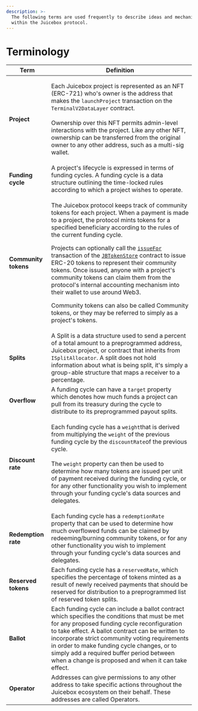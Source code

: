```yaml
---
description: >-
  The following terms are used frequently to describe ideas and mechanisms
  within the Juicebox protocol.
---
```


# Terminology

| Term                 | Definition                                                                                                                                                                                                                                                                                                                                                                                                                                                                                                                                                                                                                                                                                                                                                                               |
| -------------------- | ---------------------------------------------------------------------------------------------------------------------------------------------------------------------------------------------------------------------------------------------------------------------------------------------------------------------------------------------------------------------------------------------------------------------------------------------------------------------------------------------------------------------------------------------------------------------------------------------------------------------------------------------------------------------------------------------------------------------------------------------------------------------------------------- |
| **Project**          | <p>Each Juicebox project is represented as an NFT (ERC-721) who's owner is the address that makes the <code>launchProject</code> transaction on the <code>TerminalV2DataLayer</code> contract.<br><br>Ownership over this NFT permits admin-level interactions with the project. Like any other NFT, ownership can be transferred from the original owner to any other address, such as a multi-sig wallet.</p>                                                                                                                                                                                                                                                                                                                                                                          |
| **Funding cycle**    | A project's lifecycle is expressed in terms of funding cycles. A funding cycle is a data structure outlining the time-locked rules according to which a project wishes to operate.                                                                                                                                                                                                                                                                                                                                                                                                                                                                                                                                                                                                       |
| **Community tokens** | <p>The Juicebox protocol keeps track of community tokens for each project. When a payment is made to a project, the protocol mints tokens for a specified beneficiary according to the rules of the current funding cycle.</p><p>Projects can optionally call the <a href="../specifications/contractsjbtokenstore/write/issuefor.md"><code>issueFor</code></a> transaction of the <a href="broken-reference"><code>JBTokenStore</code></a> contract to issue ERC-20 tokens to represent their community tokens. Once issued, anyone with a project's community tokens can claim them from the protocol's internal accounting mechanism into their wallet to use around Web3.</p><p>Community tokens can also be called Community tokens, or they may be referred to simply as a project's tokens.</p> |
| **Splits**           | A Split is a data structure used to send a percent of a total amount to a preprogrammed address, Juicebox project, or contract that inherits from `ISplitAllocator`. A split does not hold information about what is being split, it's simply a group-able structure that maps a receiver to a percentage.                                                                                                                                                                                                                                                                                                                                                                                                                                                                               |
| **Overflow**         | A funding cycle can have a `target` property which denotes how much funds a project can pull from its treasury during the cycle to distribute to its preprogrammed payout splits.                                                                                                                                                                                                                                                                                                                                                                                                                                                                                                                                                                                                        |
| **Discount rate**    | <p>Each funding cycle has a <code>weight</code>that is derived from multiplying the <code>weight</code> of the previous funding cycle by the <code>discountRate</code>of the previous cycle.<br><br>The <code>weight</code> property can then be used to determine how many tokens are issued per unit of payment received during the funding cycle, or for any other functionality you wish to implement through your funding cycle's data sources and delegates.</p>                                                                                                                                                                                                                                                                                                                   |
| **Redemption rate**  | Each funding cycle has a `redemptionRate` property that can be used to determine how much overflowed funds can be claimed by redeeming/burning community tokens, or for any other functionality you wish to implement through your funding cycle's data sources and delegates.                                                                                                                                                                                                                                                                                                                                                                                                                                                                                                           |
| **Reserved tokens**  | Each funding cycle has a `reservedRate`, which specifies the percentage of tokens minted as a result of newly received payments that should be reserved for distribution to a preprogrammed list of reserved token splits.                                                                                                                                                                                                                                                                                                                                                                                                                                                                                                                                                               |
| **Ballot**           | Each funding cycle can include a ballot contract which specifies the conditions that must be met for any proposed funding cycle reconfiguration to take effect. A ballot contract can be written to incorporate strict community voting requirements in order to make funding cycle changes, or to simply add a required buffer period between when a change is proposed and when it can take effect.                                                                                                                                                                                                                                                                                                                                                                                    |
| **Operator**         | Addresses can give permissions to any other address to take specific actions throughout the Juicebox ecosystem on their behalf. These addresses are called Operators.                                                                                                                                                                                                                                                                                                                                                                                                                                                                                                                                                                                                                    |
